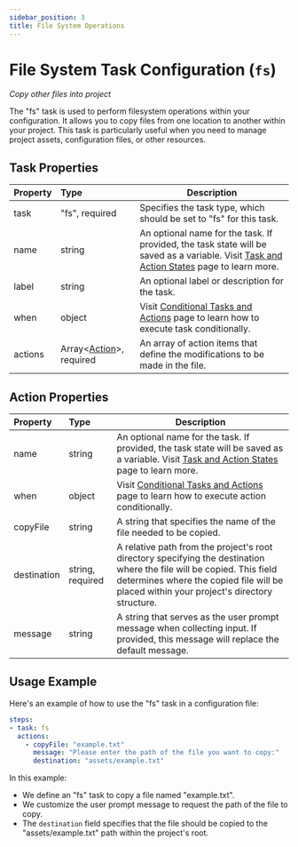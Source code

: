 ```yaml
---
sidebar_position: 3
title: File System Operations
---
```

# File System Task Configuration (`fs`)
_Copy other files into project_

The "fs" task is used to perform filesystem operations within your configuration. It allows you to copy files from one location to another within your project. This task is particularly useful when you need to manage project assets, configuration files, or other resources.

## Task Properties

| Property | Type                                            | Description                                                                                                                                                  |
|:---------|:------------------------------------------------|--------------------------------------------------------------------------------------------------------------------------------------------------------------|
| task     | "fs", required                                  | Specifies the task type, which should be set to "fs" for this task.                                                                                          |
| name     | string                                          | An optional name for the task. If provided, the task state will be saved as a variable. Visit [Task and Action States](../../states) page to learn more. |
| label    | string                                          | An optional label or description for the task.                                                                                                               |
| when     | object                                          | Visit [Conditional Tasks and Actions](../../when) page to learn how to execute task conditionally.                                                       |
| actions  | Array\<[Action](#action-properties)\>, required | An array of action items that define the modifications to be made in the file.                                                                               |

## Action Properties

| Property    | Type             | Description                                                                                                                                                                                                       |
|:------------|:-----------------|-------------------------------------------------------------------------------------------------------------------------------------------------------------------------------------------------------------------|
| name        | string           | An optional name for the task. If provided, the task state will be saved as a variable. Visit [Task and Action States](../../states) page to learn more.                                                      |
| when        | object           | Visit [Conditional Tasks and Actions](../../when)  page to learn how to execute action conditionally.                                                                                                         |
| copyFile    | string           | A string that specifies the name of the file needed to be copied.                                                                                                                                                 |
| destination | string, required | A relative path from the project's root directory specifying the destination where the file will be copied. This field determines where the copied file will be placed within your project's directory structure. |
| message     | string           | A string that serves as the user prompt message when collecting input. If provided, this message will replace the default message.                                                                                |

Usage Example
-------------

Here's an example of how to use the "fs" task in a configuration file:

```yaml
steps:
- task: fs
  actions:
    - copyFile: "example.txt"
      message: "Please enter the path of the file you want to copy:"
      destination: "assets/example.txt"
```

In this example:

-   We define an "fs" task to copy a file named "example.txt".
-   We customize the user prompt message to request the path of the file to copy.
-   The `destination` field specifies that the file should be copied to the "assets/example.txt" path within the project's root.
